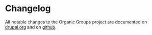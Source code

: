 # Changelog

All notable changes to the Organic Groups project are documented on [drupal.org](https://www.drupal.org/project/og/releases) and on [github](https://www.drupal.org/project/og/releases).
